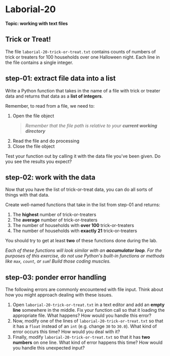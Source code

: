 # Laborial-20

**Topic: working with text files**

## Trick or Treat!

The file `laborial-20-trick-or-treat.txt` contains counts of numbers of trick or treaters for 100 households over one Halloween night. Each line in the file contains a single integer.

## step-01: extract file data into a list

Write a Python function that takes in the name of a file with trick or treater data and returns that data as a **list of integers**. 

Remember, to read from a file, we need to:
   1. Open the file object
      > _Remember that the file path is relative to your **current working directory**_
   2. Read the file and do processing
   3. Close the file object

Test your function out by calling it with the data file you've been given. Do you see the results you expect?

## step-02: work with the data

Now that you have the list of trick-or-treat data, you can do all sorts of things with that data. 

Create well-named functions that take in the list from step-01 and returns:
   1. The **highest** number of trick-or-treaters
   2. The **average** number of trick-or-treaters
   3. The number of households with **over 100** trick-or-treaters
   4. The number of households with **exactly 21** trick-or-treaters

You should try to get at least **two** of these functions done during the lab.

_Each of these functions will look similar with an **accumulator loop**. For the purposes of this exercise, do not use Python's built-in functions or methods like `max`, `count`, or `sum`! Build those coding muscles._

## step-03: ponder error handling

The following errors are commonly encountered with file input. Think about how you might approach dealing with these issues.

1. Open `laborial-20-trick-or-treat.txt` in a text editor and add an **empty line** somewhere in the middle. Fix your function call so that it loading the appropriate file. What happens? How would you handle this error?
1. Now, modify one of the lines of `laborial-20-trick-or-treat.txt` so that it has a `float` instead of an `int` (e.g. change `30` to `30.0`). What kind of error occurs this time? How would you deal with it?
1. Finally, modify `laborial-20-trick-or-treat.txt` so that it has **two numbers** on one line. What kind of error happens this time? How would you handle this unexpected input?